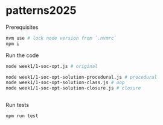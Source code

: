 # patterns2025

Prerequisites

```bash
nvm use # lock node version from `.nvmrc`
npm i
```

Run the code

```bash
node week1/1-soc-opt.js # original
```

```bash
node week1/1-soc-opt-solution-procedural.js # procedural
node week1/1-soc-opt-solution-class.js # oop
node week1/1-soc-opt-solution-closure.js # closure
```

```bash
```

Run tests

```bash
npm run test
```
